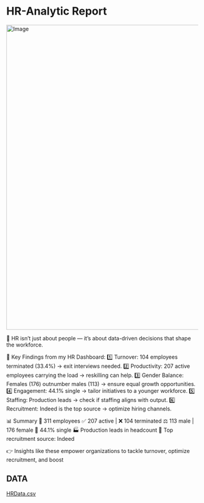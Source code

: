 # HR-Analytic Report

<img width="1287" height="801" alt="Image" src="https://github.com/user-attachments/assets/de4a775a-e48c-4d01-98d4-a93cb0ca7886" />

🚀 HR isn’t just about people — it’s about data-driven decisions that shape the workforce.

🔎 Key Findings from my HR Dashboard:
1️⃣ Turnover: 104 employees terminated (33.4%) → exit interviews needed.
2️⃣ Productivity: 207 active employees carrying the load → reskilling can help.
3️⃣ Gender Balance: Females (176) outnumber males (113) → ensure equal growth opportunities.
4️⃣ Engagement: 44.1% single → tailor initiatives to a younger workforce.
5️⃣ Staffing: Production leads → check if staffing aligns with output.
6️⃣ Recruitment: Indeed is the top source → optimize hiring channels.

📊 Summary
👥 311 employees
✅ 207 active | ❌ 104 terminated
⚖️ 113 male | 176 female
💍 44.1% single
🏭 Production leads in headcount
📌 Top recruitment source: Indeed

👉 Insights like these empower organizations to tackle turnover, optimize recruitment, and boost

## DATA
[HRData.csv](https://github.com/user-attachments/files/18644694/HRData.csv)
